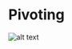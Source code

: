 # Pivoting 
![alt text](https://assets.tryhackme.com/additional/wreath-network/6904b85a9b93.png)














































































































